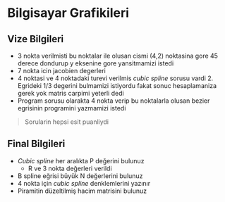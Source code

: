 # Bilgisayar Grafikileri

## Vize Bilgileri

* 3 nokta verilmisti bu noktalar ile olusan cismi \(4,2\) noktasina gore 45 derece dondurup y eksenine gore yansitmamizi istedi
* 7 nokta icin jacobien degerleri
* 4 noktasi ve 4 noktadaki turevi verilmis _cubic spline_ sorusu vardi 2.  Egrideki 1/3 degerini bulmamizi istiyordu fakat sonuc hesaplamaniza gerek yok matris carpimi yeterli dedi
* Program sorusu olarakta 4 nokta verip bu noktalarla olusan bezier egrisinin programini yazmamizi istedi

> Sorularin hepsi esit puanliydi

## Final Bilgileri

* _Cubic spline_ her aralıkta P değerini bulunuz
  * R ve 3 nokta değerleri verildi
* B spline eğrisi büyük N değerlerini bulunuz
* 4 nokta için _cubic spline_ denklemlerini yazınır
* Piramitin düzeltilmiş hacim matrisini bulunuz

